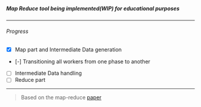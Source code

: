 ##### Map Reduce tool being implemented(WIP) for educational purposes
---
###### Progress
- [x] Map part and Intermediate Data generation
- [-] Transitioning all workers from one phase to another
- [ ] Intermediate Data handling
- [ ] Reduce part

--- 
> Based on the map-reduce [paper](http://nil.csail.mit.edu/6.824/2020/papers/mapreduce.pdf)
